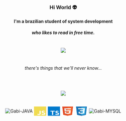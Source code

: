 
<h3 display="flex", align="center">Hi World 👽</h3>
<h4 display="flex", align="center">I'm a brazilian student of system development</h3>
<h5 display="flex", align="center"><i>who likes to read in free time.</i></h6>

<br>
 <div align="center">
    <img src="https://github.githubassets.com/images/mona-loading-dark.gif" width="100">
 </div> 
<br>
 
<h6 display="flex", align="center"><i>there's things that we'll never know...</i></h6>
<br>

<p align="center">
  <img src="https://capsule-render.vercel.app/api?type=waving&color=C0C6C8&height=60&section=footer&width=100"/>
</p>
 
<br>
<div align="center" style="display: inline_block">
  <img align="center" alt="Gabi-JAVA" height="30" width="40" src="https://cdn.jsdelivr.net/gh/devicons/devicon/icons/java/java-original.svg" />
  <img align="center" alt="Gabi-Js" height="30" width="40" src="https://raw.githubusercontent.com/devicons/devicon/master/icons/javascript/javascript-plain.svg">
  <img align="center" alt="Gabi-Ts" height="30" width="40" src="https://raw.githubusercontent.com/devicons/devicon/master/icons/typescript/typescript-plain.svg">
  <img align="center" alt="Gabi-HTML" height="30" width="40" src="https://raw.githubusercontent.com/devicons/devicon/master/icons/html5/html5-original.svg">
  <img align="center" alt="Gabi-CSS" height="30" width="40" src="https://raw.githubusercontent.com/devicons/devicon/master/icons/css3/css3-original.svg">
  <img align="center" alt="Gabi-MYSQL" height="30" width="40" src="https://cdn.jsdelivr.net/gh/devicons/devicon/icons/mysql/mysql-original.svg" />
</div>
  
